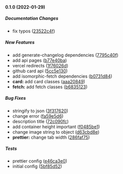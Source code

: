 #### 0.1.0 (2022-01-29)

##### Documentation Changes

*  fix typos ([23522c4f](https://github.com/jukibenghantachi/card-name/commit/23522c4f705d90d314645b6918999308238d4a77))

##### New Features

*  add generate-changelog dependencies ([7795c40f](https://github.com/jukibenghantachi/card-name/commit/7795c40f5ba5df726abc9d6220b3fda3f996ab0f))
*  add api pages ([b77e40ba](https://github.com/jukibenghantachi/card-name/commit/b77e40ba34eb08ee42d83d9ed697306e1cd91e4d))
*  vercel redirects ([1f76026d](https://github.com/jukibenghantachi/card-name/commit/1f76026d2d33847c1100aea9b888008b9cfe39ff))
*  github card api ([5cc5e130](https://github.com/jukibenghantachi/card-name/commit/5cc5e1303b2f9bbc1864489c431f94cd28dc0ef3))
*  add isomorphic-fetch dependencies ([b0731d84](https://github.com/jukibenghantachi/card-name/commit/b0731d84869509a54c9a101b1f14343038f48b6a))
* **card:**  add card classes ([aaa20849](https://github.com/jukibenghantachi/card-name/commit/aaa20849e1a425854b95fd357deb077161228734))
* **fetch:**  add fetch classes ([b6835123](https://github.com/jukibenghantachi/card-name/commit/b68351234f5f560192c4cfa238e74b9a1a2794d6))

##### Bug Fixes

*  stringify to json ([3f317620](https://github.com/jukibenghantachi/card-name/commit/3f317620849981900221a24060178fe854606545))
*  change error ([fa59e5d6](https://github.com/jukibenghantachi/card-name/commit/fa59e5d660b31e02b6185fdce5d73a4570fccff7))
*  description title ([72c090fc](https://github.com/jukibenghantachi/card-name/commit/72c090fc99647472e35214ca3dd218c8996df1b5))
*  add container height important ([f0485be1](https://github.com/jukibenghantachi/card-name/commit/f0485be1dd122d6fb01cb28edc6a575a1bd0cd99))
*  change image string to object ([d63cbd8e](https://github.com/jukibenghantachi/card-name/commit/d63cbd8eceaf57d0b205f567c82a94f629010626))
* **prettier:**  change tab width ([286faf75](https://github.com/jukibenghantachi/card-name/commit/286faf755af0f47335f7f8901c4b050fd176676f))

##### Tests

*  prettier config ([e46ca3e0](https://github.com/jukibenghantachi/card-name/commit/e46ca3e034adfaaff0edaf8ff6a07a0ef5b313c7))
*  initial config ([5bf85d52](https://github.com/jukibenghantachi/card-name/commit/5bf85d52925fb7d22ef849b7c0b38fa771be8622))

